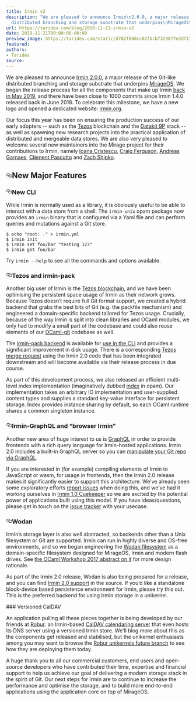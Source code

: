 ```yaml
---
title: Irmin v2
description: "We are pleased to announce Irmin\n2.0.0, a major release of the\nGit-like
  distributed branching and storage substrate that underpins\nMirageOS\u2026"
url: https://tarides.com/blog/2019-11-21-irmin-v2
date: 2019-11-21T00:00:00-00:00
preview_image: https://tarides.com/static/d702f060cc02fbcb7329077e2d71741d/0d665/irmin2.png
featured:
authors:
- Tarides
source:
---
```


<p>We are pleased to announce <a href="https://github.com/mirage/irmin/releases">Irmin
2.0.0</a>, a major release of the
Git-like distributed branching and storage substrate that underpins
<a href="https://mirage.io">MirageOS</a>.  We began the release process for all the
components that make up Irmin <a href="https://tarides.com/blog/2019-05-13-on-the-road-to-irmin-v2">back in May
2019</a>, and there
have been close to 1000 commits since Irmin 1.4.0 released back in June 2018. To
celebrate this milestone, we have a new logo and opened a dedicated website:
<a href="https://irmin.org">irmin.org</a>.</p>
<p>Our focus this year has been on ensuring the production success of our
early adopters -- such as the
<a href="https://gitlab.com/tezos/tezos/tree/master/src/lib_storage">Tezos</a> blockchain
and the <a href="https://github.com/moby/datakit">Datakit 9P</a>
stack -- as well as spawning new research projects into the practical
application of distributed and mergeable data stores.  We are also
very pleased to welcome several new maintainers into the Mirage
project for their contributions to Irmin, namely
<a href="https://github.com/icristescu">Ioana Cristescu</a>,
<a href="https://github.com/CraigFe">Craig Ferguson</a>,
<a href="https://github.com/andreas">Andreas Garnaes</a>,
<a href="https://github.com/pascutto">Cl&eacute;ment Pascutto</a> and
<a href="https://github.com/zshipko">Zach Shipko</a>.</p>
<h2 style="position:relative;"><a href="https://tarides.com/feed.xml#new-major-features" aria-label="new major features permalink" class="anchor before"><svg aria-hidden="true" focusable="false" height="16" version="1.1" viewbox="0 0 16 16" width="16"><path fill-rule="evenodd" d="M4 9h1v1H4c-1.5 0-3-1.69-3-3.5S2.55 3 4 3h4c1.45 0 3 1.69 3 3.5 0 1.41-.91 2.72-2 3.25V8.59c.58-.45 1-1.27 1-2.09C10 5.22 8.98 4 8 4H4c-.98 0-2 1.22-2 2.5S3 9 4 9zm9-3h-1v1h1c1 0 2 1.22 2 2.5S13.98 12 13 12H9c-.98 0-2-1.22-2-2.5 0-.83.42-1.64 1-2.09V6.25c-1.09.53-2 1.84-2 3.25C6 11.31 7.55 13 9 13h4c1.45 0 3-1.69 3-3.5S14.5 6 13 6z"></path></svg></a>New Major Features</h2>
<h3 style="position:relative;"><a href="https://tarides.com/feed.xml#new-cli" aria-label="new cli permalink" class="anchor before"><svg aria-hidden="true" focusable="false" height="16" version="1.1" viewbox="0 0 16 16" width="16"><path fill-rule="evenodd" d="M4 9h1v1H4c-1.5 0-3-1.69-3-3.5S2.55 3 4 3h4c1.45 0 3 1.69 3 3.5 0 1.41-.91 2.72-2 3.25V8.59c.58-.45 1-1.27 1-2.09C10 5.22 8.98 4 8 4H4c-.98 0-2 1.22-2 2.5S3 9 4 9zm9-3h-1v1h1c1 0 2 1.22 2 2.5S13.98 12 13 12H9c-.98 0-2-1.22-2-2.5 0-.83.42-1.64 1-2.09V6.25c-1.09.53-2 1.84-2 3.25C6 11.31 7.55 13 9 13h4c1.45 0 3-1.69 3-3.5S14.5 6 13 6z"></path></svg></a>New CLI</h3>
<p>While Irmin is normally used as a library, it is obviously useful to
be able to interact with a data store from a shell.  The <code>irmin-unix</code>
opam package now provides an <code>irmin</code> binary that is configured via a
Yaml file and can perform queries and mutations against a Git store.</p>
<div class="gatsby-highlight" data-language="shell"><pre class="language-shell"><code class="language-shell">$ <span class="token builtin class-name">echo</span> <span class="token string">&quot;root: .&quot;</span> <span class="token operator">&gt;</span> irmin.yml
$ irmin init
$ irmin <span class="token builtin class-name">set</span> foo/bar <span class="token string">&quot;testing 123&quot;</span>
$ irmin get foo/bar</code></pre></div>
<p>Try <code>irmin --help</code> to see all the commands and options available.</p>
<h3 style="position:relative;"><a href="https://tarides.com/feed.xml#tezos-and-irmin-pack" aria-label="tezos and irmin pack permalink" class="anchor before"><svg aria-hidden="true" focusable="false" height="16" version="1.1" viewbox="0 0 16 16" width="16"><path fill-rule="evenodd" d="M4 9h1v1H4c-1.5 0-3-1.69-3-3.5S2.55 3 4 3h4c1.45 0 3 1.69 3 3.5 0 1.41-.91 2.72-2 3.25V8.59c.58-.45 1-1.27 1-2.09C10 5.22 8.98 4 8 4H4c-.98 0-2 1.22-2 2.5S3 9 4 9zm9-3h-1v1h1c1 0 2 1.22 2 2.5S13.98 12 13 12H9c-.98 0-2-1.22-2-2.5 0-.83.42-1.64 1-2.09V6.25c-1.09.53-2 1.84-2 3.25C6 11.31 7.55 13 9 13h4c1.45 0 3-1.69 3-3.5S14.5 6 13 6z"></path></svg></a>Tezos and irmin-pack</h3>
<p>Another big user of Irmin is the <a href="https://tezos.com">Tezos blockchain</a>,
and we have been optimising the persistent space usage of Irmin as their
network grows.  Because Tezos doesn&rsquo;t require full Git format support,
we created a hybrid backend that grabs the best bits of Git (e.g. the
packfile mechanism) and engineered a domain-specific backend tailored
for Tezos usage. Crucially, because of the way Irmin is split into
clean libraries and OCaml modules, we only had to modify a small part
of the codebase and could also reuse elements of our
<a href="https://github.com/mirage/ocaml-git">OCaml-git</a> codebase as well.</p>
<p>The <a href="https://github.com/mirage/irmin/pull/615">irmin-pack backend</a> is available
for <a href="https://github.com/mirage/irmin/pull/888">use in the CLI</a> and provides a
significant improvement in disk usage.  There is a corresponding <a href="https://gitlab.com/tezos/tezos/merge_requests/1268">Tezos merge
request</a> using the Irmin
2.0 code that has been integrated downstream and will become available via
their release process in due course.</p>
<p>As part of this development process, we also released an efficient multi-level
index implementation (imaginatively dubbed
<a href="https://github.com/mirage/index">index</a> in opam). Our implementation takes an
arbitrary IO implementation and user-supplied content types and supplies a
standard key-value interface for persistent storage. Index provides instance
sharing by default, so each OCaml runtime shares a common singleton instance.</p>
<h3 style="position:relative;"><a href="https://tarides.com/feed.xml#irmin-graphql-and-browser-irmin" aria-label="irmin graphql and browser irmin permalink" class="anchor before"><svg aria-hidden="true" focusable="false" height="16" version="1.1" viewbox="0 0 16 16" width="16"><path fill-rule="evenodd" d="M4 9h1v1H4c-1.5 0-3-1.69-3-3.5S2.55 3 4 3h4c1.45 0 3 1.69 3 3.5 0 1.41-.91 2.72-2 3.25V8.59c.58-.45 1-1.27 1-2.09C10 5.22 8.98 4 8 4H4c-.98 0-2 1.22-2 2.5S3 9 4 9zm9-3h-1v1h1c1 0 2 1.22 2 2.5S13.98 12 13 12H9c-.98 0-2-1.22-2-2.5 0-.83.42-1.64 1-2.09V6.25c-1.09.53-2 1.84-2 3.25C6 11.31 7.55 13 9 13h4c1.45 0 3-1.69 3-3.5S14.5 6 13 6z"></path></svg></a>Irmin-GraphQL and &ldquo;browser Irmin&rdquo;</h3>
<p>Another new area of huge interest to us is
<a href="https://graphql.org">GraphQL</a> in order to provide frontends with a rich
query language for Irmin-hosted applications.  Irmin 2.0 includes a
built-in GraphQL server so you can <a href="https://twitter.com/cuvius/status/1017136581755457539">manipulate your Git repo via
GraphQL</a>.</p>
<p>If you are interested in (for example) compiling elements of Irmin to
JavaScript or wasm, for usage in frontends, then the Irmin 2.0 release
makes it significantly easier to support this architecture.  We&rsquo;ve
already seen some exploratory efforts <a href="https://github.com/mirage/irmin/issues/681">report issues</a>
when doing this, and we&rsquo;ve had it working ourselves in <a href="http://roscidus.com/blog/blog/2015/04/28/cuekeeper-gitting-things-done-in-the-browser/">Irmin 1.0 Cuekeeper</a>
so we are excited by the potential power of applications built using
this model.  If you have ideas/questions, please get in touch on the
<a href="https://github.com/mirage/irmin/issues">issue tracker</a> with your
usecase.</p>
<h3 style="position:relative;"><a href="https://tarides.com/feed.xml#wodan" aria-label="wodan permalink" class="anchor before"><svg aria-hidden="true" focusable="false" height="16" version="1.1" viewbox="0 0 16 16" width="16"><path fill-rule="evenodd" d="M4 9h1v1H4c-1.5 0-3-1.69-3-3.5S2.55 3 4 3h4c1.45 0 3 1.69 3 3.5 0 1.41-.91 2.72-2 3.25V8.59c.58-.45 1-1.27 1-2.09C10 5.22 8.98 4 8 4H4c-.98 0-2 1.22-2 2.5S3 9 4 9zm9-3h-1v1h1c1 0 2 1.22 2 2.5S13.98 12 13 12H9c-.98 0-2-1.22-2-2.5 0-.83.42-1.64 1-2.09V6.25c-1.09.53-2 1.84-2 3.25C6 11.31 7.55 13 9 13h4c1.45 0 3-1.69 3-3.5S14.5 6 13 6z"></path></svg></a>Wodan</h3>
<p>Irmin&rsquo;s storage layer is also well abstracted, so backends other than
a Unix filesystem or Git are supported.  Irmin can run in highly
diverse and OS-free environments, and so we began engineering the
<a href="https://github.com/mirage/wodan">Wodan filesystem</a> as a
domain-specific filesystem designed for MirageOS, Irmin and modern
flash drives.  See <a href="https://g2p.github.io/research/wodan.pdf">the OCaml Workshop 2017 abstract on
it</a> for more design
rationale.</p>
<p>As part of the Irmin 2.0 release, Wodan is also being prepared for a
release, and you can find <a href="https://github.com/mirage/wodan/tree/master/src/wodan-irmin">Irmin 2.0
support</a>
in the source.  If you&rsquo;d like a standalone block-device based
persistence environment for Irmin, please try this out.  This is the
preferred backend for using Irmin storage in a unikernel.</p>
<p>###&nbsp;Versioned CalDAV</p>
<p>An application pulling all these pieces together is being developed
by our friends at <a href="https://robur.io/About%20Us/Team - [1 Client error: Couldn't resolve host name]">Robur</a>: an Irmin-based
<a href="https://github.com/roburio/caldav">CalDAV calendaring server</a>
that even hosts its DNS server using a versioned Irmin store.  We'll
blog more about this as the components get released and stabilised, but
the unikernel enthusiasts among you may want to browse the
<a href="https://github.com/roburio/unikernels/tree/future - [404 Not Found]">Robur unikernels future branch</a>
to see how they are deploying them today.</p>
<p>A huge thank you to all our commercial customers, end users and open-source
developers who have contributed their time, expertise and
financial support to help us achieve our goal of delivering a modern
storage stack in the spirit of Git.  Our next steps for Irmin are to
continue to increase the performance and optimise the storage,
and to build more end-to-end applications using the application core
on top of MirageOS.</p>
